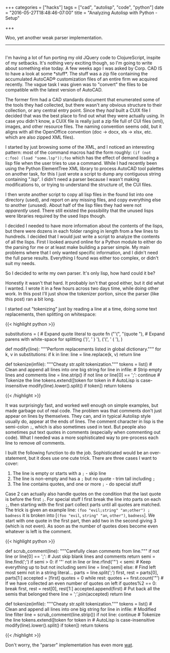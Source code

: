 +++
categories = ["hacks"]
tags = ["cad", "autolisp", "code", "python"]
date = "2016-05-27T18:48:46-07:00"
title = "Analyzing Autolisp with Python - Setup"

+++

Woo, yet another weak parser implementation.
<!--more-->
<hr/><br/>
I'm having a lot of fun porting my old JQuery code to ClojureScript, inspite of
my setbacks. It's nothing very exciting though, so I'm going to write about
something else today. A few weeks ago I was asked by Corp. CAD IS to have a look
at some *stuff*. The stuff was a zip file containing the accumulated AutoCAD®
customization files of an entire firm we acquired recently. The vague task I was
given was to "convert" the files to be compatible with the latest version of
AutoCAD.

The former firm had a CAD standards document that enumerated some of the tools
they had collected, but there wasn't any obvious structure to their collection,
or any central entry point. Since they *had* built a CUIX file I decided that was
the best place to find out what they were actually using. In case you didn't
know, a CUIX file is really just a zip file full of CUI files (xml), images, and
other resource files. The naming convention seems odd, but it aligns with all
the OpenOffice convention (doc -> docx, xls -> xlsx, etc. which are also zipped
XML files).

I started by just browsing some of the XML, and I noticed an interesting
pattern: most of the command macros had the form roughly:
`(if (not c:foo) (load "some.lsp"));foo` which has the effect of demand loading
a lisp file when the user tries to use a command. While I had recently been
using the Python ElementTree XML library to process AutoCAD tool palettes on
another task, for this I just wrote a script to dump any contiguous string
containing ".lsp". I didn't need a parser because I wasn't making modifications
to, or trying to understand the structure of, the CUI files.

I then wrote another script to copy all lisp files in the found list into one
directory (used), and report on any missing files, and copy everything else to
another (unused). About half of the lisp files they had were not *apparently*
used. There still existed the possibility that the unused lisps were libraries
required by the used lisps though.

I decided I needed to have more information about the contents of the lisps, but
there were dozens in each folder ranging in length from a few lines to
hundreds. I decided that I would just write a script to analyze the contents of
all the lisps. First I looked around online for a Python module to either do the
parsing for me or at least make building a parser simple. My main problems where
that I only wanted specific information, and I didn't need the full parse
results. Everything I found was either too complex, or didn't suit my needs.

So I decided to write my own parser. It's only lisp, how hard could it be?

Honestly it wasn't that hard. It probably isn't that good either, but it did
what I wanted. I wrote it in a few hours across two days time, while doing other
work. In this post I'll just show the tokenizer portion, since the parser (like
this post) ran a bit long.

I started out "tokenizing" just by reading a line at a time, doing some text
replacements, then splitting on whitespace:

{{< highlight python >}}

substitutions = (
        # Expand quote literal to quote fn
        ("'(", "(quote "),
        # Expand parens with white-space for splitting
        (')', ' ) '),
        ('(', ' ( '),
        )

def modify(line):
    """Perform replacements listed in global dictionary."""
    for k, v in substitutions:
        if k in line:
            line = line.replace(k, v)
    return line

def tokenize(infile):
    """Cheaty str.split tokenization."""
    tokens = list()
    # Clean and append all lines into one big string
    for line in infile:
        # Strip empty lines and comments
        line = line.strip()
        if not line or line[0] == ';':
            continue
        # Tokenize the line
        tokens.extend([token for token in
                       # AutoLisp is case-insensitive
                       modify(line).lower().split()
                       if token])
    return tokens

{{< /highlight >}}

It was surprisingly fast, and worked well enough on simple examples, but made
garbage out of real code. The problem was that comments don't just appear on
lines by themselves. They can, and in typical Autolisp style usually do, appear
at the ends of lines. The comment character in lisp is the semi-colon `;`, which
is also sometimes used in text. But people also sometimes put text quotes in
comments (especially when commenting out code). What I needed was a more
sophisticated way to pre-process each line to remove _all_ comments.

I built the following function to do the job. Sophisticated would be an
over-statement, but it does use one cute trick. There are three cases I want to
cover:

1. The line is empty or starts with a `;` - skip line
2. The line is non-empty and has a `;` but no quote - trim tail including `;`
3. The line contains quotes, and one or more `;` - do special stuff

Case 2 can actually also handle quotes on the condition that the last quote is
before the first `;`. For special stuff I first break the line into parts on
each `;`, then starting with the first part collect parts until all quotes are
matched. The trick is given an example line:
`(foo "evil;string" "an;other") ; badness` it is broken into
[`(foo "evil`, `string" "an`, `other")`, `badness`]. We start with one quote in
the first part, then add two in the second giving 3 (which is not even). As soon
as the number of quotes does become even whatever is left is the comment.

{{< highlight python >}}

def scrub_comment(line):
    """Carefully clean comments from line."""
    if not line or line[0] == ';':
        # Just skip blank lines and comments
        return
    semi = line.find(';')
    if semi > 0:
        if '"' not in line or line.rfind('"') < semi:
            # Keep everything up to but not including semi
            line = line[:semi]
        else:
            # Find left most semi not in a string literal...
            parts = line.split(';')
            first, rest = parts[0], parts[1:]
            accepted = [first]
            quotes = 0
            while rest:
                quotes += first.count('"')
                # If we have collected an even number of quotes on left
                if quotes%2 == 0:
                    break
                first, rest = rest[0], rest[1:]
                accepted.append(first)
            # Put back all the semis that belonged there
            line = ';'.join(accepted)
    return line

def tokenize(infile):
    """Cheaty str.split tokenization."""
    tokens = list()
    # Clean and append all lines into one big string
    for line in infile:
        # Modified line filter
        line = scrub_comment(line.strip())
        if not line:
            continue
        # Tokenize the line
        tokens.extend([token for token in
                       # AutoLisp is case-insensitive
                       modify(line).lower().split()
                       if token])
    return tokens

{{< /highlight >}}

Don't worry, the "parser" implementation has even more
[wat](http://knowyourmeme.com/memes/wat).